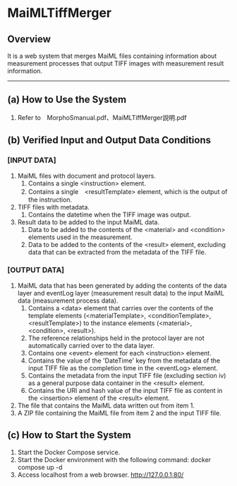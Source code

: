 # MaiMLTiffMerger
## Overview
It is a web system that merges MaiML files containing information about measurement processes that output TIFF images with measurement result information.

---


## (a) How to Use the System
1. Refer to　MorphoSmanual.pdf、MaiMLTiffMerger説明.pdf

## (b) Verified Input and Output Data Conditions
### [INPUT DATA]
1. MaiML files with document and protocol layers.
    1. Contains a single \<instruction> element.
    2. Contains a single　\<resultTemplate> element, which is the output of the instruction.
2. TIFF files with metadata.
    1. Contains the datetime when the TIFF image was output.
3. Result data to be added to the input MaiML data.
    1. Data to be added to the contents of the \<material> and \<condition> elements used in the measurement.
    2. Data to be added to the contents of the \<result> element, excluding data that can be extracted from the metadata of the TIFF file.

### [OUTPUT DATA]
1. MaiML data that has been generated by adding the contents of the data layer and eventLog layer (measurement result data) to the input MaiML data (measurement process data).
    1. Contains a \<data> element that carries over the contents of the template elements (\<materialTemplate>, \<conditionTemplate>, \<resultTemplate>) to the instance elements (\<material>, \<condition>, \<result>). 
    2. The reference relationships held in the protocol layer are not automatically carried over to the data layer.
    3. Contains one \<event> element for each \<instruction> element.
    4. Contains the value of the 'DateTime' key from the metadata of the input TIFF file as the completion time in the \<eventLog> element.
    5. Contains the metadata from the input TIFF file (excluding section iv) as a general purpose data container in the \<result> element.
    6. Contains the URI and hash value of the input TIFF file as content in the \<insertion> element of the \<result> element.
2. The file that contains the MaiML data written out from item 1.
3. A ZIP file containing the MaiML file from item 2 and the input TIFF file.

## (c) How to Start the System
1. Start the Docker Compose service.
2. Start the Docker environment with the following command:
   docker compose up -d
3. Access localhost from a web browser.
   http://127.0.0.1:80/
